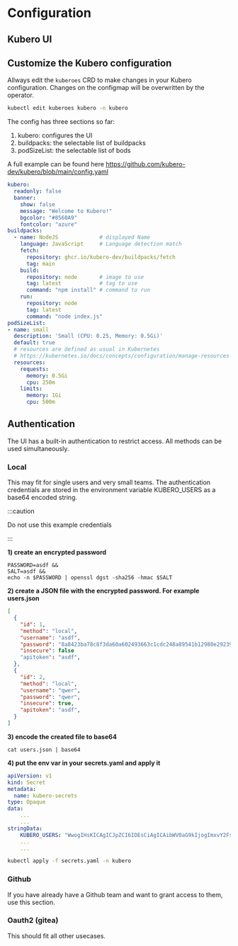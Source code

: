 # Configuration

## Kubero UI

## Customize the Kubero configuration
Allways edit the `kuberoes` CRD to make changes in your Kubero configuration. Changes on the configmap will be overwritten by the operator. 

```bash
kubectl edit kuberoes kubero -n kubero
```


The config has three sections so far:

1. kubero: configures the UI
2. buildpacks: the selectable list of buildpacks
3. podSizeList: the selectable list of bods

A full example can be found here https://github.com/kubero-dev/kubero/blob/main/config.yaml

```yaml
kubero:
  readonly: false
  banner:
    show: false
    message: "Welcome to Kubero!"
    bgcolor: "#8560A9"
    fontcolor: "azure"
buildpacks:
  - name: NodeJS             # displayed Name
    language: JavaScript     # Language detection match
    fetch:
      repository: ghcr.io/kubero-dev/buildpacks/fetch
      tag: main
    build:
      repository: node       # image to use
      tag: latest            # tag to use
      command: "npm install" # command to run
    run:
      repository: node
      tag: latest
      command: "node index.js"
podSizeList:
- name: small
  description: 'Small (CPU: 0.25, Memory: 0.5Gi)'
  default: true
  # resources are defined as usual in Kubernetes
  # https://kubernetes.io/docs/concepts/configuration/manage-resources-containers/
  resources:
    requests:
      memory: 0.5Gi
      cpu: 250m
    limits:
      memory: 1Gi
      cpu: 500m
```



## Authentication
The UI has a built-in authentication to restrict access. All methods can be used simultaneously.

### Local
This may fit for single users and very small teams. The authentication credentials are stored in the environment variable KUBERO_USERS as a base64 encoded string.

:::caution

Do not use this example credentials

:::

**1) create an encrypted password**
```
PASSWORD=asdf &&
SALT=asdf &&
echo -n $PASSWORD | openssl dgst -sha256 -hmac $SALT
```

**2) create a JSON file with the encrypted password. For example users.json**
```json
[
  {
    "id": 1,
    "method": "local",
    "username": "asdf",
    "password": "8a8423ba78c8f3da60a602493663c1cdc248a89541b12980e292399c0f0cad21",
    "insecure": false
    "apitoken": "asdf",
  },
  {
    "id": 2,
    "method": "local",
    "username": "qwer",
    "password": "qwer",
    "insecure": true,
    "apitoken": "asdf",
  }
]
```
**3) encode the created file to base64**
```
cat users.json | base64
```

**4) put the env var in your secrets.yaml and apply it**
```yaml
apiVersion: v1
kind: Secret
metadata:
  name: kubero-secrets
type: Opaque
data:
    ...
    ...
stringData:
    KUBERO_USERS: "WwogIHsKICAgICJpZCI6IDEsCiAgICAibWV0aG9kIjogImxvY2FsIiwKICAgICJ1c2VybmFtZSI6ICJhc2RmIiwKICAgICJwYXNzd29yZCI6ICI4YTg0MjNiYTc4YzhmM2RhNjBhNjAyNDkzNjYzYzFjZGMyNDhhODk1NDFiMTI5ODBlMjkyMzk5YzBmMGNhZDIxIiwKICAgICJpbnNlY3VyZSI6IGZhbHNlCiAgfSwKICB7CiAgICAiaWQiOiAyLAogICAgIm1ldGhvZCI6ICJsb2NhbCIsCiAgICAidXNlcm5hbWUiOiAicXdlciIsCiAgICAicGFzc3dvcmQiOiAicXdlciIsCiAgICAiaW5zZWN1cmUiOiB0cnVlCiAgfQpd"
    ...
    ...
```

```bash
kubectl apply -f secrets.yaml -n kubero
```

### Github
If you have already have a Github team and want to grant access to them, use this section.

### Oauth2 (gitea)
This should fit all other usecases.

